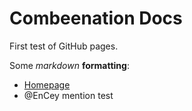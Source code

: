 # Combeenation Docs

First test of GitHub pages.

Some _markdown_ **formatting**:
* [Homepage](www.combeenation.com)
* @EnCey mention test
